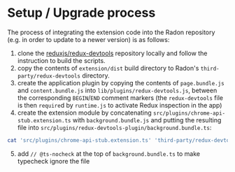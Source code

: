 # Setup / Upgrade process

The process of integrating the extension code into the Radon repository (e.g. in order to update to a newer version) is as follows:

1. clone the [reduxjs/redux-devtools](https://github.com/reduxjs/redux-devtools) repository locally and follow the instruction to build the scripts.
2. copy the contents of `extension/dist` build directory to Radon's `third-party/redux-devtools` directory.
3. create the application plugin by copying the contents of `page.bundle.js` and `content.bundle.js` into `lib/plugins/redux-devtools.js`, between the corresponding `BEGIN`/`END` comment markers (the `redux-devtools` file is then `require`d by `runtime.js` to activate Redux inspection in the app)
4. create the extension module by concatenating `src/plugins/chrome-api-stub.extension.ts` with `background.bundle.js` and putting the resulting file into `src/plugins/redux-devtools-plugin/background.bundle.ts`:

```sh
cat 'src/plugins/chrome-api-stub.extension.ts' 'third-party/redux-devtools/background.bundle.js' > 'src/plugins/redux-devtools-plugin/background.bundle.ts'
```

5. add `// @ts-nocheck` at the top of `background.bundle.ts` to make typecheck ignore the file
